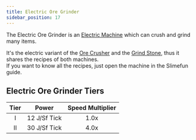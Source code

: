 ```yaml
---
title: Electric Ore Grinder
sidebar_position: 17
---
```


The Electric Ore Grinder is an [Electric Machine](../Electric-Machines.md) which can crush and grind many items.

It's the electric variant of the [Ore Crusher](../../Basic-Machines/Ore-Crusher.md) and the [Grind Stone](../../Basic-Machines/Grind-Stone.md), thus it shares the recipes of both machines.  
If you want to know all the recipes, just open the machine in the Slimefun guide.

## Electric Ore Grinder Tiers

| Tier |    Power     | Speed Multiplier |
| :--: | :----------: | :--------------: |
| I    | 12 J/Sf Tick | 1.0x             |
| II   | 30 J/Sf Tick | 4.0x             |
